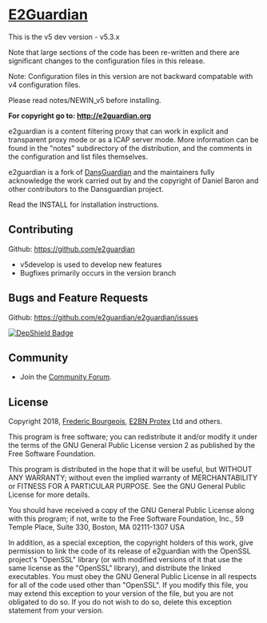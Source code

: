 # [E2Guardian](http://e2guardian.org)

This is the v5 dev version - v5.3.x  

Note that large sections of the code has been re-written and there are
significant changes to the configuration files in this release.

Note: Configuration files in this version are not backward compatable
with v4 configuration files.

Please read notes/NEWIN_v5 before installing.

**For copyright go to: http://e2guardian.org**

e2guardian is a content filtering proxy that can work in 
explicit and transparent proxy mode or as a ICAP server mode.
More information can be found in the "notes" subdirectory of the distribution, 
and the comments in the configuration and list files themselves.

e2guardian is a fork of [DansGuardian](http://dansguardian.org) and the 
maintainers fully acknowledge the work carried out by and the copyright 
of Daniel Baron and other contributors to the Dansguardian project.

Read the INSTALL for installation instructions.

## Contributing

Github: https://github.com/e2guardian

*	v5develop is used to develop new features
*	Bugfixes primarily occurs in the version branch 

## Bugs and Feature Requests

Github: https://github.com/e2guardian/e2guardian/issues

[![DepShield Badge](https://depshield.sonatype.org/badges/e2guardian/depshield.svg)](https://depshield.github.io)


## Community

*	 Join the [Community
    Forum](https://groups.google.com/forum/#!forum/e2guardian).

## License

Copyright 2018, [Frederic Bourgeois](http://numsys.eu), [E2BN Protex](http://protex.e2bn.org) Ltd and others.

This program is free software; you can redistribute it and/or modify
it under the terms of the GNU General Public License version 2 as
published by the Free Software Foundation.

This program is distributed in the hope that it will be useful,
but WITHOUT ANY WARRANTY; without even the implied warranty of
MERCHANTABILITY or FITNESS FOR A PARTICULAR PURPOSE.  See the
GNU General Public License for more details.

You should have received a copy of the GNU General Public License
along with this program; if not, write to the Free Software
Foundation, Inc., 59 Temple Place, Suite 330, Boston, MA  02111-1307  USA

In addition, as a special exception, the copyright holders
of this work, give permission to link the code of its release of e2guardian
with the OpenSSL project's "OpenSSL" library (or with modified versions of
it that use the same license as the "OpenSSL" library), and distribute the
linked executables.  You must obey the GNU General Public License in all
respects for all of the code used other than "OpenSSL".  If you modify this
file, you may extend this exception to your version of the file, but you are
not obligated to do so.  If you do not wish to do so, delete this exception
statement from your version.
